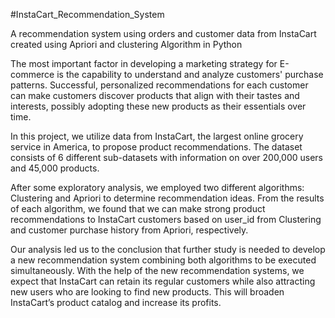 #InstaCart_Recommendation_System

A recommendation system using orders and customer data from InstaCart created using Apriori and clustering Algorithm in Python

The most important factor in developing a marketing strategy for E-commerce is the capability to
understand and analyze customers' purchase patterns. Successful, personalized recommendations for each customer can make customers discover products that align with their tastes and interests, possibly adopting these new products as their essentials over time.

In this project, we utilize data from InstaCart, the largest online grocery service in America, to propose product recommendations. The dataset consists of 6 different sub-datasets with information on over 200,000 users and 45,000 products.

After some exploratory analysis, we employed two different algorithms: Clustering and Apriori
to determine recommendation ideas. From the results of each algorithm, we found that we can
make strong product recommendations to InstaCart customers based on user_id from Clustering and customer purchase history from Apriori, respectively. 

Our analysis led us to the conclusion that further study is needed to develop a new recommendation system combining both algorithms to be executed simultaneously. With the help of the new recommendation systems, we expect that InstaCart can retain its regular customers while also attracting new users who are looking to find new products. This will broaden InstaCart’s product catalog and increase its profits.

